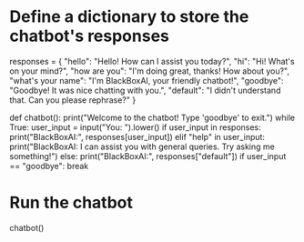 # Define a dictionary to store the chatbot's responses
responses = {
    "hello": "Hello! How can I assist you today?",
    "hi": "Hi! What's on your mind?",
    "how are you": "I'm doing great, thanks! How about you?",
    "what's your name": "I'm BlackBoxAI, your friendly chatbot!",
    "goodbye": "Goodbye! It was nice chatting with you.",
    "default": "I didn't understand that. Can you please rephrase?"
}

def chatbot():
    print("Welcome to the chatbot! Type 'goodbye' to exit.")
    while True:
        user_input = input("You: ").lower()
        if user_input in responses:
            print("BlackBoxAI:", responses[user_input])
        elif "help" in user_input:
            print("BlackBoxAI: I can assist you with general queries. Try asking me something!")
        else:
            print("BlackBoxAI:", responses["default"])
        if user_input == "goodbye":
            break

# Run the chatbot
chatbot()
